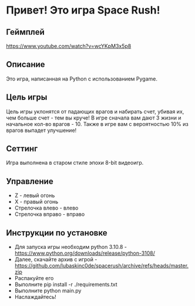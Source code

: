 # Привет! Это игра Space Rush!

## Геймплей

https://www.youtube.com/watch?v=wcYKpM3x5p8

## Описание
Это игра, написанная на Python с использованием Pygame.

## Цель игры
Цель игры уклонятся от падающих врагов и набирать счет, убивая их,
чем больше счет - тем вы круче! В игре сначала вам дают 3 жизни и начальное кол-во врагов - 10.
Также в игре вам с вероятностью 10% из врагов выпадет улучшение!

## Сеттинг
Игра выполнена в старом стиле эпохи 8-bit видеоигр.

## Управление

- Z - левый огонь
- X - правый огонь
- Стрелочка влево - влево
- Стрелочка вправо - вправо

## Инструкции по установке

- Для запуска игры необходим python 3.10.8 - https://www.python.org/downloads/release/python-3108/
- Далее, скачайте архив с игрой - https://github.com/lubaskinc0de/spacerush/archive/refs/heads/master.zip
- Распакуйте его
- Выполните pip install -r ./requirements.txt
- Выполните python main.py
- Наслаждайтесь!
